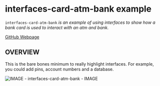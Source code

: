 # interfaces-card-atm-bank example

`interfaces-card-atm-bank` _is an example of
using interfaces to show how a bank card is
used to interact with an atm and bank._

[GitHub Webpage](https://jeffdecola.github.io/my-go-examples/)

## OVERVIEW

This is the bare bones minimum to really highlight interfaces.
For example, you could add pins, account numbers and a database.

![IMAGE - interfaces-card-atm-bank - IMAGE](../../pics/interfaces-card-atm-bank.jpg)
